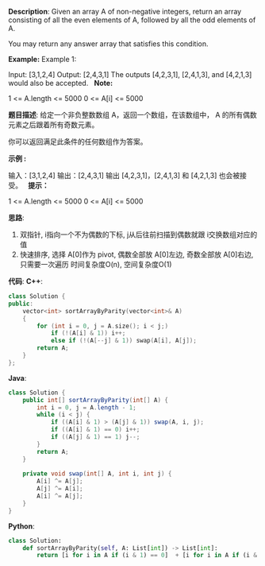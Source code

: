__Description__:
Given an array A of non-negative integers, return an array consisting of all the even elements of A, followed by all the odd elements of A.

You may return any answer array that satisfies this condition.

__Example:__
Example 1:

Input: [3,1,2,4]
Output: [2,4,3,1]
The outputs [4,2,3,1], [2,4,1,3], and [4,2,1,3] would also be accepted.
 
__Note:__

1 <= A.length <= 5000
0 <= A[i] <= 5000

__题目描述__:
给定一个非负整数数组 A，返回一个数组，在该数组中， A 的所有偶数元素之后跟着所有奇数元素。

你可以返回满足此条件的任何数组作为答案。

__示例 :__

输入：[3,1,2,4]
输出：[2,4,3,1]
输出 [4,2,3,1]，[2,4,1,3] 和 [4,2,1,3] 也会被接受。
 
__提示：__

1 <= A.length <= 5000
0 <= A[i] <= 5000

__思路__:
1. 双指针, i指向一个不为偶数的下标, j从后往前扫描到偶数就跟 i交换数组对应的值
2. 快速排序, 选择 A[0]作为 pivot, 偶数全部放 A[0]左边, 奇数全部放 A[0]右边, 只需要一次遍历
时间复杂度O(n), 空间复杂度O(1)

__代码__:
__C++__:
```C++
class Solution {
public:
    vector<int> sortArrayByParity(vector<int>& A) 
    {
        for (int i = 0, j = A.size(); i < j;) 
            if (!(A[i] & 1)) i++;
            else if (!(A[--j] & 1)) swap(A[i], A[j]);
        return A;
    }
};
```

__Java__:
```Java
class Solution {
    public int[] sortArrayByParity(int[] A) {
        int i = 0, j = A.length - 1;
        while (i < j) {
            if ((A[i] & 1) > (A[j] & 1)) swap(A, i, j);
            if ((A[i] & 1) == 0) i++;
            if ((A[j] & 1) == 1) j--;
        }
        return A;
    }
    
    private void swap(int[] A, int i, int j) {
        A[i] ^= A[j];
        A[j] ^= A[i];
        A[i] ^= A[j];
    }
}
```

__Python__:
```Python
class Solution:
    def sortArrayByParity(self, A: List[int]) -> List[int]:
        return [i for i in A if (i & 1) == 0]  + [i for i in A if (i & 1) == 1]
```